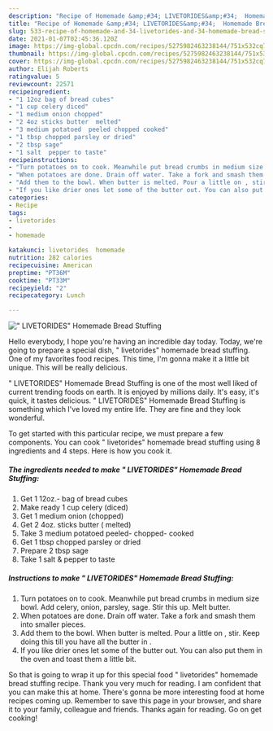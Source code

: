 ```yaml
---
description: "Recipe of Homemade &amp;#34; LIVETORIDES&amp;#34;  Homemade Bread Stuffing"
title: "Recipe of Homemade &amp;#34; LIVETORIDES&amp;#34;  Homemade Bread Stuffing"
slug: 533-recipe-of-homemade-and-34-livetorides-and-34-homemade-bread-stuffing
date: 2021-01-07T02:45:36.120Z
image: https://img-global.cpcdn.com/recipes/5275982463238144/751x532cq70/livetorides-homemade-bread-stuffing-recipe-main-photo.jpg
thumbnail: https://img-global.cpcdn.com/recipes/5275982463238144/751x532cq70/livetorides-homemade-bread-stuffing-recipe-main-photo.jpg
cover: https://img-global.cpcdn.com/recipes/5275982463238144/751x532cq70/livetorides-homemade-bread-stuffing-recipe-main-photo.jpg
author: Elijah Roberts
ratingvalue: 5
reviewcount: 22571
recipeingredient:
- "1 12oz bag of bread cubes"
- "1 cup celery diced"
- "1 medium onion chopped"
- "2 4oz sticks butter  melted"
- "3 medium potatoed  peeled chopped cooked"
- "1 tbsp chopped parsley or dried"
- "2 tbsp sage"
- "1 salt  pepper to taste"
recipeinstructions:
- "Turn potatoes on to cook. Meanwhile put bread crumbs in medium size bowl. Add celery, onion, parsley, sage. Stir this up. Melt butter."
- "When potatoes are done. Drain off water. Take a fork and smash them into smaller pieces."
- "Add them to the bowl. When butter is melted. Pour a little on , stir. Keep doing this till you have all the butter in ."
- "If you like drier ones let some of the butter out. You can also put them in the oven and toast them a little bit."
categories:
- Recipe
tags:
- livetorides
- 
- homemade

katakunci: livetorides  homemade 
nutrition: 282 calories
recipecuisine: American
preptime: "PT36M"
cooktime: "PT33M"
recipeyield: "2"
recipecategory: Lunch

---
```



![&#34; LIVETORIDES&#34;  Homemade Bread Stuffing](https://img-global.cpcdn.com/recipes/5275982463238144/751x532cq70/livetorides-homemade-bread-stuffing-recipe-main-photo.jpg)

Hello everybody, I hope you're having an incredible day today. Today, we're going to prepare a special dish, &#34; livetorides&#34;  homemade bread stuffing. One of my favorites food recipes. This time, I'm gonna make it a little bit unique. This will be really delicious.

&#34; LIVETORIDES&#34;  Homemade Bread Stuffing is one of the most well liked of current trending foods on earth. It is enjoyed by millions daily. It's easy, it's quick, it tastes delicious. &#34; LIVETORIDES&#34;  Homemade Bread Stuffing is something which I've loved my entire life. They are fine and they look wonderful.




To get started with this particular recipe, we must prepare a few components. You can cook &#34; livetorides&#34;  homemade bread stuffing using 8 ingredients and 4 steps. Here is how you cook it.

<!--inarticleads1-->

##### The ingredients needed to make &#34; LIVETORIDES&#34;  Homemade Bread Stuffing:

1. Get 1 12oz.- bag of bread cubes
1. Make ready 1 cup celery (diced)
1. Get 1 medium onion (chopped)
1. Get 2 4oz. sticks butter ( melted)
1. Take 3 medium potatoed  peeled- chopped- cooked
1. Get 1 tbsp chopped parsley or dried
1. Prepare 2 tbsp sage
1. Take 1 salt &amp; pepper to taste




<!--inarticleads2-->

##### Instructions to make &#34; LIVETORIDES&#34;  Homemade Bread Stuffing:

1. Turn potatoes on to cook. Meanwhile put bread crumbs in medium size bowl. Add celery, onion, parsley, sage. Stir this up. Melt butter.
1. When potatoes are done. Drain off water. Take a fork and smash them into smaller pieces.
1. Add them to the bowl. When butter is melted. Pour a little on , stir. Keep doing this till you have all the butter in .
1. If you like drier ones let some of the butter out. You can also put them in the oven and toast them a little bit.




So that is going to wrap it up for this special food &#34; livetorides&#34;  homemade bread stuffing recipe. Thank you very much for reading. I am confident that you can make this at home. There's gonna be more interesting food at home recipes coming up. Remember to save this page in your browser, and share it to your family, colleague and friends. Thanks again for reading. Go on get cooking!
